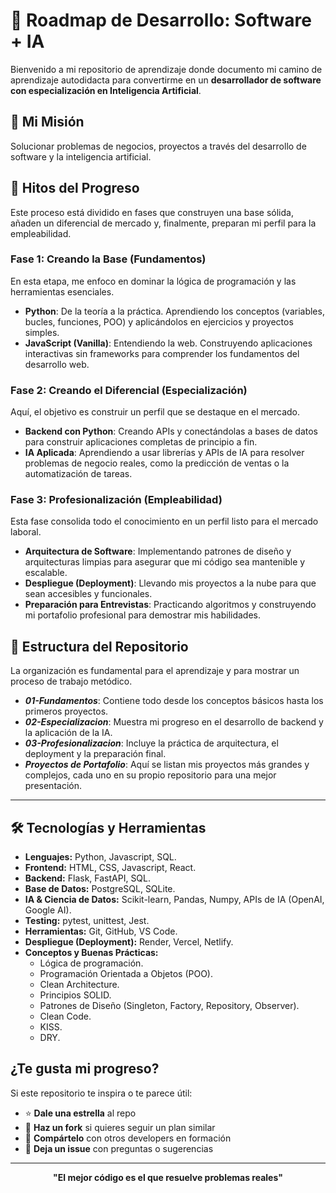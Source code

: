 # 🚀 Roadmap de Desarrollo: Software + IA

Bienvenido a mi repositorio de aprendizaje donde documento mi camino de aprendizaje autodidacta para convertirme en un **desarrollador de software con especialización en Inteligencia Artificial**.  

## 🎯 Mi Misión

Solucionar problemas de negocios, proyectos a través del desarrollo de software y la inteligencia artificial.

## 📅 Hitos del Progreso

Este proceso está dividido en fases que construyen una base sólida, añaden un diferencial de mercado y, finalmente, preparan mi perfil para la empleabilidad.

### Fase 1: Creando la Base (Fundamentos)

En esta etapa, me enfoco en dominar la lógica de programación y las herramientas esenciales.

- **Python**: De la teoría a la práctica. Aprendiendo los conceptos (variables, bucles, funciones, POO) y aplicándolos en ejercicios y proyectos simples.
- **JavaScript (Vanilla)**: Entendiendo la web. Construyendo aplicaciones interactivas sin frameworks para comprender los fundamentos del desarrollo web.

### Fase 2: Creando el Diferencial (Especialización)

Aquí, el objetivo es construir un perfil que se destaque en el mercado.

- **Backend con Python**: Creando APIs y conectándolas a bases de datos para construir aplicaciones completas de principio a fin.
- **IA Aplicada**: Aprendiendo a usar librerías y APIs de IA para resolver problemas de negocio reales, como la predicción de ventas o la automatización de tareas.

### Fase 3: Profesionalización (Empleabilidad)

Esta fase consolida todo el conocimiento en un perfil listo para el mercado laboral.

- **Arquitectura de Software**: Implementando patrones de diseño y arquitecturas limpias para asegurar que mi código sea mantenible y escalable.
- **Despliegue (Deployment)**: Llevando mis proyectos a la nube para que sean accesibles y funcionales.
- **Preparación para Entrevistas**: Practicando algoritmos y construyendo mi portafolio profesional para demostrar mis habilidades.

## 📁 Estructura del Repositorio

La organización es fundamental para el aprendizaje y para mostrar un proceso de trabajo metódico.

  - ***01-Fundamentos***: Contiene todo desde los conceptos básicos hasta los primeros proyectos.
  - ***02-Especializacion***: Muestra mi progreso en el desarrollo de backend y la aplicación de la IA.
  - ***03-Profesionalizacion***: Incluye la práctica de arquitectura, el deployment y la preparación final.
  - ***Proyectos de Portafolio***: Aquí se listan mis proyectos más grandes y complejos, cada uno en su propio repositorio para una mejor presentación.

---

## 🛠️ Tecnologías y Herramientas

- **Lenguajes:** Python, Javascript, SQL.  
- **Frontend:** HTML, CSS, Javascript, React.  
- **Backend:** Flask, FastAPI, SQL.
- **Base de Datos:** PostgreSQL, SQLite. 
- **IA & Ciencia de Datos:** Scikit-learn, Pandas, Numpy, APIs de IA (OpenAI, Google AI).  
- **Testing:** pytest, unittest, Jest.   
- **Herramientas:** Git, GitHub, VS Code.
- **Despliegue (Deployment):** Render, Vercel, Netlify.
- **Conceptos y Buenas Prácticas:**
    * Lógica de programación.
    * Programación Orientada a Objetos (POO).
    * Clean Architecture.
    * Principios SOLID.
    * Patrones de Diseño (Singleton, Factory, Repository, Observer).
    * Clean Code.
    * KISS.
    * DRY.

## ¿Te gusta mi progreso?

Si este repositorio te inspira o te parece útil:
- ⭐ **Dale una estrella** al repo
- 🍴 **Haz un fork** si quieres seguir un plan similar  
- 📢 **Compártelo** con otros developers en formación
- 💬 **Deja un issue** con preguntas o sugerencias

---

<div align="center">
  
  **"El mejor código es el que resuelve problemas reales"**

</div>
